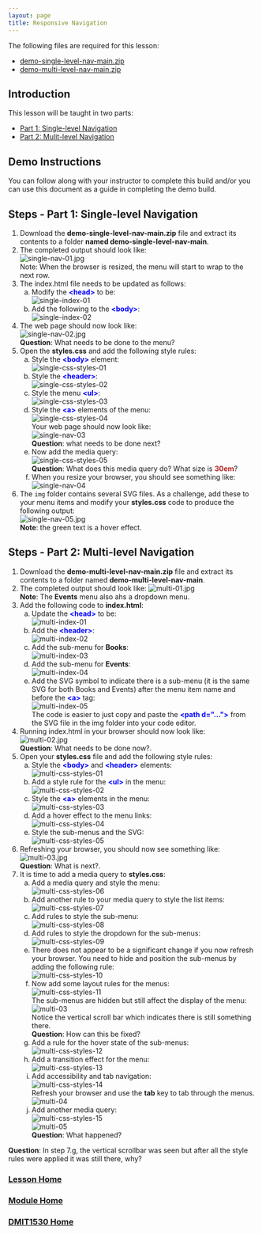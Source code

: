 ```yaml
---
layout: page
title: Responsive Navigation
---
```

<style>
    .css-class{
        color: firebrick;
        font-weight: bold;
    }
    .html-class{
        color: blue;
        font-weight: bold;
    }
</style>

The following files are required for this lesson:
* [demo-single-level-nav-main.zip](files/demo-single-level-nav-main.zip)
* [demo-multi-level-nav-main.zip](files/demo-multi-level-nav-main.zip)

## Introduction
This lesson will be taught in two parts:
* [Part 1: Single-level Navigation](#single)
* [Part 2: Mulit-level Navigation](#multi)

## Demo Instructions
You can follow along with your instructor to complete this build and/or you can use this document as a guide in completing the demo build.

## Steps - <a ID="single">Part 1</a>: Single-level Navigation
1.	Download the **demo-single-level-nav-main.zip** file and extract its contents to a folder **named demo-single-level-nav-main**.
2.	The completed output should look like:<br>
![single-nav-01.jpg](files/single-nav-01.jpg)<br>
Note: When the browser is resized, the menu will start to wrap to the next row.
3.	The index.html file needs to be updated as follows:<br>
    <ol type="a">
        <li>Modify the <span class="html-class">&lt;head&gt;</span> to be:<br>
        <img src="files/single-index-01.jpg" alt="single-index-01">
        </li>
        <li>Add the following to the <span class="html-class">&lt;body&gt;</span>:<br>
        <img src="files/single-index-02.jpg" alt="single-index-02">
        </li>
    </ol>
4.	The web page should now look like:<br>
![single-nav-02.jpg](files/single-nav-02.jpg)<br>
**Question**: What needs to be done to the menu?
5.	Open the **styles.css** and add the following style rules:<br>
    <ol type="a">
        <li>Style the <span class="html-class">&lt;body&gt;</span> element:<br>
        <img src="files/single-css-styles-01.jpg" alt="single-css-styles-01">
        </li>
        <li>Style the <span class="html-class">&lt;header&gt;</span>:<br>
        <img src="files/single-css-styles-02.jpg" alt="single-css-styles-02">
        </li>
        <li>Style the menu <span class="html-class">&lt;ul&gt;</span>:<br>
        <img src="files/single-css-styles-03.jpg" alt="single-css-styles-03">
        </li>
        <li>Style the <span class="html-class">&lt;a&gt;</span> elements of the menu:<br>
        <img src="files/single-css-styles-04.jpg" alt="single-css-styles-04"><br>
        Your web page should now look like:<br>
        <img src="files/single-nav-03.jpg" alt="single-nav-03"><br>
        <b>Question</b>: what needs to be done next?
        </li>
        <li>Now add the media query:<br>
        <img src="files/single-css-styles-05.jpg" alt="single-css-styles-05"><br>
        <b>Question</b>: What does this media query do? What size is <span class="css-class">30em</span>?
        </li>
        <li>When you resize your browser, you should see something like:<br>
        <img src="files/single-nav-04.jpg" alt="single-nav-04">
        </li>
    </ol>
6.	The `img` folder contains several SVG files. As a challenge, add these to your menu items and modify your **styles.css** code to produce the following output:<br>
![single-nav-05.jpg](files/single-nav-05.jpg)<br>
**Note**: the green text is a hover effect.

## Steps - <a ID="multi">Part 2</a>: Multi-level Navigation
1.	Download the **demo-multi-level-nav-main.zip** file and extract its contents to a folder named **demo-multi-level-nav-main**.
2.	The completed output should look like:
![multi-01.jpg](files/multi-01.jpg)<br>
**Note**: The **Events** menu also ahs a dropdown menu.
3.	Add the following code to **index.html**:<br>
    <ol type="a">
        <li>Update the <span class="html-class">&lt;head&gt;</span> to be:<br>
        <img src="files/multi-index-01.jpg" alt="multi-index-01">
        </li>
        <li>Add the <span class="html-class">&lt;header&gt;</span>:<br>
        <img src="files/multi-index-02.jpg" alt="multi-index-02">
        </li>
        <li>Add the sub-menu for <b>Books</b>:<br>
        <img src="files/multi-index-03.jpg" alt="multi-index-03">
        </li>
        <li>Add the sub-menu for <b>Events</b>:<br>
        <img src="files/multi-index-04.jpg" alt="multi-index-04">
        </li>
        <li>Add the SVG symbol to indicate there is a sub-menu (it is the same SVG for both Books and Events) after the menu item name and before the <span class="html-class">&lt;a&gt;</span> tag:<br>
        <img src="files/multi-index-05.jpg" alt="multi-index-05"><br>
        The code is easier to just copy and paste the <span class="html-class">&lt;path d="…"&gt;</span> from the SVG file in the img folder into your code editor.
        </li>
    </ol>
4.	Running index.html in your browser should now look like:<br>
![multi-02.jpg](files/multi-02.jpg)<br>
**Question**: What needs to be done now?.
5.	Open your **styles.css** file and add the following style rules:<br>
    <ol type="a">
        <li>Style the <span class="html-class">&lt;body&gt;</span> and <span class="html-class">&lt;header&gt;</span> elements:<br>
        <img src="files/multi-css-styles-01.jpg" alt="multi-css-styles-01">
        </li>
        <li>Add a style rule for the <span class="html-class">&lt;ul&gt;</span> in the menu:<br>
        <img src="files/multi-css-styles-02.jpg" alt="multi-css-styles-02">
        </li>
        <li>Style the <span class="html-class">&lt;a&gt;</span> elements in the menu:<br>
        <img src="files/multi-css-styles-03.jpg" alt="multi-css-styles-03">
        </li>
        <li>Add a hover effect to the menu links:<br>
        <img src="files/multi-css-styles-04.jpg" alt="multi-css-styles-04">
        </li>
        <li>Style the sub-menus and the SVG:<br>
        <img src="files/multi-css-styles-05.jpg" alt="multi-css-styles-05">
        </li>
    </ol>
6.	Refreshing your browser, you should now see something like:<br>
![multi-03.jpg](files/multi-03.jpg)<br>
**Question**: What is next?.
7.	It is time to add a media query to **styles.css**:<br>
    <ol type="a">
        <li>Add a media query and style the menu:<br>
        <img src="files/multi-css-styles-06.jpg" alt="multi-css-styles-06">
        </li>
        <li>Add another rule to your media query to style the list items:<br>
        <img src="files/multi-css-styles-07.jpg" alt="multi-css-styles-07">
        </li>
        <li>Add rules to style the sub-menu:<br>
        <img src="files/multi-css-styles-08.jpg" alt="multi-css-styles-08">
        </li>
        <li>Add rules to style the dropdown for the sub-menus:<br>
        <img src="files/multi-css-styles-09.jpg" alt="multi-css-styles-09">
        </li>
        <li>There does not appear to be a significant change if you now refresh your browser. You need to hide and position the sub-menus by adding the following rule:<br>
        <img src="files/multi-css-styles-10.jpg" alt="multi-css-styles-10">
        </li>
        <li>Now add some layout rules for the menus:<br>
        <img src="files/multi-css-styles-11.jpg" alt="multi-css-styles-11"><br>
        The sub-menus are hidden but still affect the display of the menu:<br>
        <img src="files/multi-03.jpg" alt="multi-03"><br>
        Notice the vertical scroll bar which indicates there is still something there.<br>
        <b>Question</b>: How can this be fixed?
        </li>
        <li>Add a rule for the hover state of the sub-menus:<br>
        <img src="files/multi-css-styles-12.jpg" alt="multi-css-styles-12">
        </li>
        <li>Add a transition effect for the menu:<br>
        <img src="files/multi-css-styles-13.jpg" alt="multi-css-styles-13">
        </li>
        <li>Add accessibility and tab navigation:<br>
        <img src="files/multi-css-styles-14.jpg" alt="multi-css-styles-14"><br>
        Refresh your browser and use the <b>tab</b> key to tab through the menus.<br>
        <img src="files/multi-04.jpg" alt="multi-04">
        </li>
        <li>Add another media query:<br>
        <img src="files/multi-css-styles-15.jpg" alt="multi-css-styles-15"><br>
        <img src="files/multi-05.jpg" alt="multi-05"><br>
        <b>Question</b>: What happened?
        </li>
    </ol>

**Question**: In step 7.g, the vertical scrollbar was seen but after all the style rules were applied it was still there, why?

### [Lesson Home](16-17-responsive-nav.md)
### [Module Home](../module2.md)
### [DMIT1530 Home](../../)
